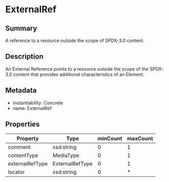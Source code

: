 <!-- Automatically generated by spec-parser v2.0.0 on 2023-12-27T15:02:03.969017+00:00 -->
<!-- SPDX-License-Identifier: Community-Spec-1.0 -->

# ExternalRef

## Summary

A reference to a resource outside the scope of SPDX-3.0 content.


## Description

An External Reference points to a resource outside the scope of the SPDX-3.0 content
that provides additional characteristics of an Element.


## Metadata

- Instantiability: Concrete
- name: ExternalRef



## Properties

| Property | Type | minCount | maxCount |
|---|---|---|---|
| comment | xsd:string | 0 | 1 |
| contentType | MediaType | 0 | 1 |
| externalRefType | ExternalRefType | 0 | 1 |
| locator | xsd:string | 0 | * |

